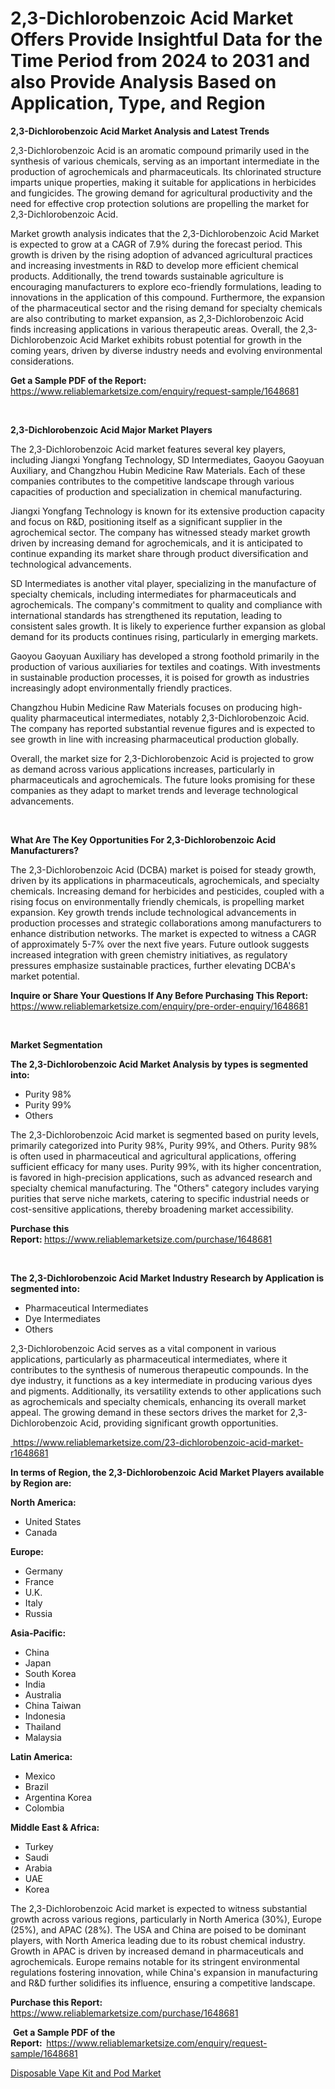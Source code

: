 <p><h1>2,3-Dichlorobenzoic Acid Market Offers Provide Insightful Data for the Time Period from 2024 to 2031 and also Provide Analysis Based on Application, Type, and Region</h1></p><p><strong>2,3-Dichlorobenzoic Acid Market Analysis and Latest Trends</strong></p>
<p><p>2,3-Dichlorobenzoic Acid is an aromatic compound primarily used in the synthesis of various chemicals, serving as an important intermediate in the production of agrochemicals and pharmaceuticals. Its chlorinated structure imparts unique properties, making it suitable for applications in herbicides and fungicides. The growing demand for agricultural productivity and the need for effective crop protection solutions are propelling the market for 2,3-Dichlorobenzoic Acid.</p><p>Market growth analysis indicates that the 2,3-Dichlorobenzoic Acid Market is expected to grow at a CAGR of 7.9% during the forecast period. This growth is driven by the rising adoption of advanced agricultural practices and increasing investments in R&D to develop more efficient chemical products. Additionally, the trend towards sustainable agriculture is encouraging manufacturers to explore eco-friendly formulations, leading to innovations in the application of this compound. Furthermore, the expansion of the pharmaceutical sector and the rising demand for specialty chemicals are also contributing to market expansion, as 2,3-Dichlorobenzoic Acid finds increasing applications in various therapeutic areas. Overall, the 2,3-Dichlorobenzoic Acid Market exhibits robust potential for growth in the coming years, driven by diverse industry needs and evolving environmental considerations.</p></p>
<p><strong>Get a Sample PDF of the Report:&nbsp;</strong> <a href="https://www.reliablemarketsize.com/enquiry/request-sample/1648681?utm_campaign=2015&utm_medium=2&utm_source=Github&utm_content=ia&utm_term=29122024&utm_id=23-dichlorobenzoic-acid">https://www.reliablemarketsize.com/enquiry/request-sample/1648681</a></p>
<p>&nbsp;</p>
<p><strong>2,3-Dichlorobenzoic Acid Major Market Players</strong></p>
<p><p>The 2,3-Dichlorobenzoic Acid market features several key players, including Jiangxi Yongfang Technology, SD Intermediates, Gaoyou Gaoyuan Auxiliary, and Changzhou Hubin Medicine Raw Materials. Each of these companies contributes to the competitive landscape through various capacities of production and specialization in chemical manufacturing.</p><p>Jiangxi Yongfang Technology is known for its extensive production capacity and focus on R&D, positioning itself as a significant supplier in the agrochemical sector. The company has witnessed steady market growth driven by increasing demand for agrochemicals, and it is anticipated to continue expanding its market share through product diversification and technological advancements. </p><p>SD Intermediates is another vital player, specializing in the manufacture of specialty chemicals, including intermediates for pharmaceuticals and agrochemicals. The company's commitment to quality and compliance with international standards has strengthened its reputation, leading to consistent sales growth. It is likely to experience further expansion as global demand for its products continues rising, particularly in emerging markets.</p><p>Gaoyou Gaoyuan Auxiliary has developed a strong foothold primarily in the production of various auxiliaries for textiles and coatings. With investments in sustainable production processes, it is poised for growth as industries increasingly adopt environmentally friendly practices. </p><p>Changzhou Hubin Medicine Raw Materials focuses on producing high-quality pharmaceutical intermediates, notably 2,3-Dichlorobenzoic Acid. The company has reported substantial revenue figures and is expected to see growth in line with increasing pharmaceutical production globally.</p><p>Overall, the market size for 2,3-Dichlorobenzoic Acid is projected to grow as demand across various applications increases, particularly in pharmaceuticals and agrochemicals. The future looks promising for these companies as they adapt to market trends and leverage technological advancements.</p></p>
<p>&nbsp;</p>
<p><strong>What Are The Key Opportunities For 2,3-Dichlorobenzoic Acid Manufacturers?</strong></p>
<p><p>The 2,3-Dichlorobenzoic Acid (DCBA) market is poised for steady growth, driven by its applications in pharmaceuticals, agrochemicals, and specialty chemicals. Increasing demand for herbicides and pesticides, coupled with a rising focus on environmentally friendly chemicals, is propelling market expansion. Key growth trends include technological advancements in production processes and strategic collaborations among manufacturers to enhance distribution networks. The market is expected to witness a CAGR of approximately 5-7% over the next five years. Future outlook suggests increased integration with green chemistry initiatives, as regulatory pressures emphasize sustainable practices, further elevating DCBA's market potential.</p></p>
<p><strong>Inquire or Share Your Questions If Any Before Purchasing This Report:</strong> <a href="https://www.reliablemarketsize.com/enquiry/pre-order-enquiry/1648681?utm_campaign=2015&utm_medium=2&utm_source=Github&utm_content=ia&utm_term=29122024&utm_id=23-dichlorobenzoic-acid">https://www.reliablemarketsize.com/enquiry/pre-order-enquiry/1648681</a></p>
<p>&nbsp;</p>
<p><strong>Market Segmentation</strong></p>
<p><strong>The 2,3-Dichlorobenzoic Acid Market Analysis by types is segmented into:</strong></p>
<p><ul><li>Purity 98%</li><li>Purity 99%</li><li>Others</li></ul></p>
<p><p>The 2,3-Dichlorobenzoic Acid market is segmented based on purity levels, primarily categorized into Purity 98%, Purity 99%, and Others. Purity 98% is often used in pharmaceutical and agricultural applications, offering sufficient efficacy for many uses. Purity 99%, with its higher concentration, is favored in high-precision applications, such as advanced research and specialty chemical manufacturing. The "Others" category includes varying purities that serve niche markets, catering to specific industrial needs or cost-sensitive applications, thereby broadening market accessibility.</p></p>
<p><strong>Purchase this Report:&nbsp;</strong><a href="https://www.reliablemarketsize.com/purchase/1648681?utm_campaign=2015&utm_medium=2&utm_source=Github&utm_content=ia&utm_term=29122024&utm_id=23-dichlorobenzoic-acid">https://www.reliablemarketsize.com/purchase/1648681</a></p>
<p>&nbsp;</p>
<p><strong>The 2,3-Dichlorobenzoic Acid Market Industry Research by Application is segmented into:</strong></p>
<p><ul><li>Pharmaceutical Intermediates</li><li>Dye Intermediates</li><li>Others</li></ul></p>
<p><p>2,3-Dichlorobenzoic Acid serves as a vital component in various applications, particularly as pharmaceutical intermediates, where it contributes to the synthesis of numerous therapeutic compounds. In the dye industry, it functions as a key intermediate in producing various dyes and pigments. Additionally, its versatility extends to other applications such as agrochemicals and specialty chemicals, enhancing its overall market appeal. The growing demand in these sectors drives the market for 2,3-Dichlorobenzoic Acid, providing significant growth opportunities.</p></p>
<p><a href="https://www.reliablemarketsize.com/23-dichlorobenzoic-acid-market-r1648681?utm_campaign=2015&utm_medium=2&utm_source=Github&utm_content=ia&utm_term=29122024&utm_id=23-dichlorobenzoic-acid">&nbsp;https://www.reliablemarketsize.com/23-dichlorobenzoic-acid-market-r1648681</a></p>
<p><strong>In terms of Region, the 2,3-Dichlorobenzoic Acid Market Players available by Region are:</strong></p>
<p>
    <p> <strong> North America: </strong>
        <ul>
            <li>United States</li>
            <li>Canada</li>
        </ul>
        </p> 
    <p> <strong> Europe: </strong>
        <ul>
            <li>Germany</li>
            <li>France</li>
            <li>U.K.</li>
            <li>Italy</li>
            <li>Russia</li>
        </ul>
        </p> 
    <p> <strong> Asia-Pacific: </strong>
        <ul>
            <li>China</li>
            <li>Japan</li>
            <li>South Korea</li>
            <li>India</li>
            <li>Australia</li>
            <li>China Taiwan</li>
            <li>Indonesia</li>
            <li>Thailand</li>
            <li>Malaysia</li>
        </ul>
        </p> 
    <p> <strong> Latin America: </strong>
        <ul>
            <li>Mexico</li>
            <li>Brazil</li>
            <li>Argentina Korea</li>
            <li>Colombia</li>
        </ul>
        </p> 
    <p> <strong> Middle East & Africa: </strong>
        <ul>
            <li>Turkey</li>
            <li>Saudi</li>
            <li>Arabia</li>
            <li>UAE</li>
            <li>Korea</li>
        </ul>
    </p>
    </p>
<p><p>The 2,3-Dichlorobenzoic Acid market is expected to witness substantial growth across various regions, particularly in North America (30%), Europe (25%), and APAC (28%). The USA and China are poised to be dominant players, with North America leading due to its robust chemical industry. Growth in APAC is driven by increased demand in pharmaceuticals and agrochemicals. Europe remains notable for its stringent environmental regulations fostering innovation, while China's expansion in manufacturing and R&D further solidifies its influence, ensuring a competitive landscape.</p></p>
<p><strong>Purchase this Report: </strong><a href="https://www.reliablemarketsize.com/purchase/1648681?utm_campaign=2015&utm_medium=2&utm_source=Github&utm_content=ia&utm_term=29122024&utm_id=23-dichlorobenzoic-acid">https://www.reliablemarketsize.com/purchase/1648681</a></p>
<p>&nbsp;<strong>Get a Sample PDF of the Report:&nbsp;&nbsp;</strong><a href="https://www.reliablemarketsize.com/enquiry/request-sample/1648681?utm_campaign=2015&utm_medium=2&utm_source=Github&utm_content=ia&utm_term=29122024&utm_id=23-dichlorobenzoic-acid">https://www.reliablemarketsize.com/enquiry/request-sample/1648681</a></p>
<p><strong></strong></p>
<p><p><a href="https://github.com/santosh758595/Market-Research-Report-List-6/blob/main/disposable-vape-kit-and-pod-market.md?utm_campaign=2015&utm_medium=2&utm_source=Github&utm_content=ia&utm_term=29122024&utm_id=23-dichlorobenzoic-acid">Disposable Vape Kit and Pod Market</a></p></p>